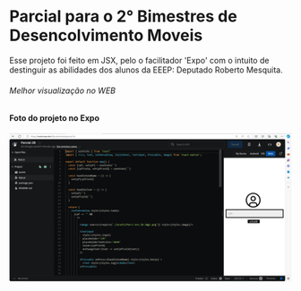 # Parcial para o 2° Bimestres de Desencolvimento Moveis

Esse projeto foi feito em JSX, pelo o facilitador 'Expo' com o intuito de destinguir as abilidades dos alunos da EEEP: Deputado Roberto Mesquita. 
###### Melhor visualização no WEB
#### Foto do projeto no Expo
![FT](assets/Projeto-parci-2b.PNG)


